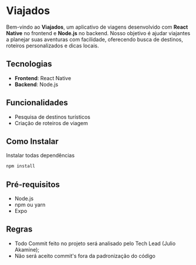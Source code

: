 # Viajados

Bem-vindo ao **Viajados**, um aplicativo de viagens desenvolvido com **React Native** no frontend e **Node.js** no backend. Nosso objetivo é ajudar viajantes a planejar suas aventuras com facilidade, oferecendo busca de destinos, roteiros personalizados e dicas locais.

## Tecnologias
- **Frontend**: React Native  
- **Backend**: Node.js  


## Funcionalidades
- Pesquisa de destinos turísticos  
- Criação de roteiros de viagem  


## Como Instalar
Instalar todas dependências
```sh
npm install
````

## Pré-requisitos
- Node.js  
- npm ou yarn  
- Expo

## Regras
- Todo Commit feito no projeto será analisado pelo Tech Lead (Julio Akamine);
- Não será aceito commit's fora da padronização do código
